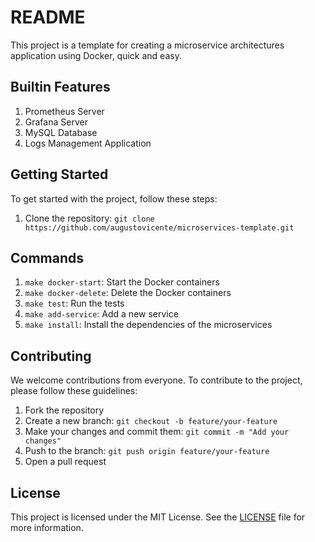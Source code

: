 # README

This project is a template for creating a microservice architectures application using Docker, quick and easy.

## Builtin Features

1. Prometheus Server
2. Grafana Server
3. MySQL Database
4. Logs Management Application

## Getting Started

To get started with the project, follow these steps:

1. Clone the repository: `git clone https://github.com/augustovicente/microservices-template.git`

## Commands

1. `make docker-start`: Start the Docker containers
2. `make docker-delete`: Delete the Docker containers
3. `make test`: Run the tests
4. `make add-service`: Add a new service
5. `make install`: Install the dependencies of the microservices

## Contributing

We welcome contributions from everyone. To contribute to the project, please follow these guidelines:

1. Fork the repository
2. Create a new branch: `git checkout -b feature/your-feature`
3. Make your changes and commit them: `git commit -m "Add your changes"`
4. Push to the branch: `git push origin feature/your-feature`
5. Open a pull request

## License

This project is licensed under the MIT License. See the [LICENSE](LICENSE) file for more information.

